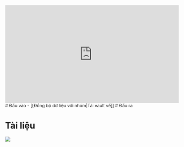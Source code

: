 <iframe width="560" height="315" src="https://www.youtube.com/embed/Lb4yvfrX_7I" title="YouTube video player" frameborder="0" allow="accelerometer; autoplay; clipboard-write; encrypted-media; gyroscope; picture-in-picture" allowfullscreen></iframe>
# Đầu vào
- [[Đồng bộ dữ liệu với nhóm|Tải vault về]]
# Đầu ra

# Tài liệu
![](https://explainxkcd.com/wiki/images/4/4d/git.png)